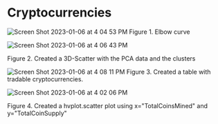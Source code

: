 # Cryptocurrencies

![Screen Shot 2023-01-06 at 4 04 53 PM](https://user-images.githubusercontent.com/110945895/211099813-011e9388-408b-41d6-91c0-79176a9fb9ef.png)
Figure 1. Elbow curve

![Screen Shot 2023-01-06 at 4 06 43 PM](https://user-images.githubusercontent.com/110945895/211100137-efaa8afe-6953-4dd2-a1af-d4b9efa661bc.png)

Figure 2. Created a 3D-Scatter with the PCA data and the clusters 

![Screen Shot 2023-01-06 at 4 08 11 PM](https://user-images.githubusercontent.com/110945895/211100338-c92049f0-0352-4d30-94a7-3e056833756f.png)
 Figure 3. Created a table with tradable cryptocurrencies.


![Screen Shot 2023-01-06 at 4 02 06 PM](https://user-images.githubusercontent.com/110945895/211099417-96231e76-88b3-4828-94b5-e53f39c84d51.png)

Figure 4. Created a hvplot.scatter plot using x="TotalCoinsMined" and y="TotalCoinSupply"
